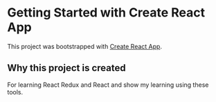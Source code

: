 # Getting Started with Create React App

This project was bootstrapped with [Create React App](https://github.com/facebook/create-react-app).

## Why this project is created
For learning React Redux and React and show my learning using these tools.
